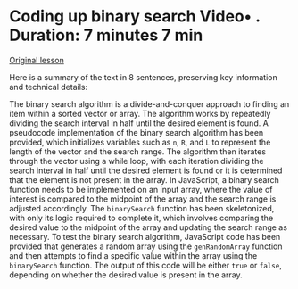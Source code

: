 # Coding up binary search Video• . Duration: 7 minutes 7 min

[Original lesson](https://www.coursera.org/learn/uol-algorithms-and-data-structures-1/lecture/N896V/coding-up-binary-search)

Here is a summary of the text in 8 sentences, preserving key information and technical details:

The binary search algorithm is a divide-and-conquer approach to finding an item within a sorted vector or array. The algorithm works by repeatedly dividing the search interval in half until the desired element is found. A pseudocode implementation of the binary search algorithm has been provided, which initializes variables such as `n`, `R`, and `L` to represent the length of the vector and the search range. The algorithm then iterates through the vector using a while loop, with each iteration dividing the search interval in half until the desired element is found or it is determined that the element is not present in the array. In JavaScript, a binary search function needs to be implemented on an input array, where the value of interest is compared to the midpoint of the array and the search range is adjusted accordingly. The `binarySearch` function has been skeletonized, with only its logic required to complete it, which involves comparing the desired value to the midpoint of the array and updating the search range as necessary. To test the binary search algorithm, JavaScript code has been provided that generates a random array using the `genRandomArray` function and then attempts to find a specific value within the array using the `binarySearch` function. The output of this code will be either `true` or `false`, depending on whether the desired value is present in the array.

